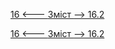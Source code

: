 [16 <--- ](16.md) [   Зміст   ](README.md) [--> 16.2](16_2.md)



[16 <--- ](16.md) [   Зміст   ](README.md) [--> 16.2](16_2.md)
